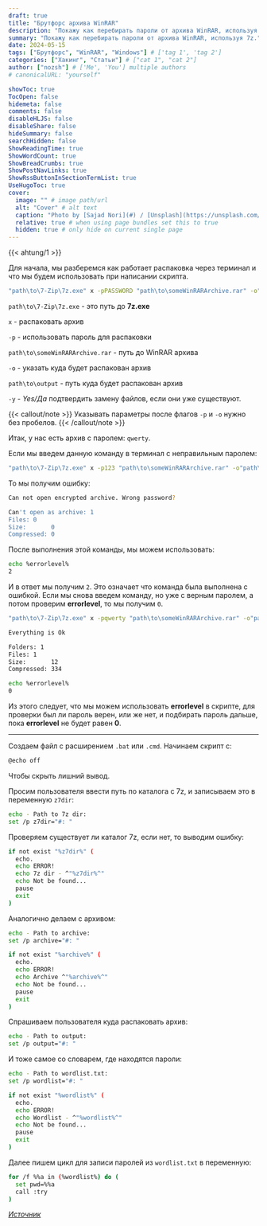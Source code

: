 ```yaml
---
draft: true
title: "Брутфорс архива WinRAR"
description: "Покажу как перебирать пароли от архива WinRAR, используя 7z."
summary: "Покажу как перебирать пароли от архива WinRAR, используя 7z."
date: 2024-05-15
tags: ["Брутфорс", "WinRAR", "Windows"] # ['tag 1', 'tag 2']
categories: ["Хакинг", "Статьи"] # ["cat 1", "cat 2"]
author: ["nozsh"] # ['Me', 'You'] multiple authors
# canonicalURL: "yourself"

showToc: true
TocOpen: false
hidemeta: false
comments: false
disableHLJS: false
disableShare: false
hideSummary: false
searchHidden: false
ShowReadingTime: true
ShowWordCount: true
ShowBreadCrumbs: true
ShowPostNavLinks: true
ShowRssButtonInSectionTermList: true
UseHugoToc: true
cover:
  image: "" # image path/url
  alt: "Cover" # alt text
  caption: "Photo by [Sajad Nori](#) / [Unsplash](https://unsplash.com/?nt)" # display caption under cover
  relative: true # when using page bundles set this to true
  hidden: true # only hide on current single page
---
```


{{< ahtung/1 >}}

Для начала, мы разберемся как работает распаковка через терминал и что мы будем использовать при написании скрипта.

```bash
"path\to\7-Zip\7z.exe" x -pPASSWORD "path\to\someWinRARArchive.rar" -o"path\to\output" -y
```

`path\to\7-Zip\7z.exe` - это путь до **7z.exe**

`x` - распаковать архив

`-p` - использовать пароль для распаковки

`path\to\someWinRARArchive.rar` - путь до WinRAR архива

`-o` - указать куда будет распакован архив

`path\to\output` - путь куда будет распакован архив

`-y` - _Yes/Да_ подтвердить замену файлов, если они уже существуют.

{{< callout/note >}}
Указывать параметры после флагов `-p` и `-o` нужно без пробелов.
{{< /callout/note >}}

Итак, у нас есть архив с паролем: `qwerty`.

Если мы введем данную команду в терминал с неправильным паролем:

```bash
"path\to\7-Zip\7z.exe" x -p123 "path\to\someWinRARArchive.rar" -o"path\to\output" -y
```

То мы получим ошибку:

```bash
Can not open encrypted archive. Wrong password?

Can't open as archive: 1
Files: 0
Size:       0
Compressed: 0
```

После выполнения этой команды, мы можем использовать:

```bash
echo %errorlevel%
2
```

И в ответ мы получим `2`. Это означает что команда была выполнена с ошибкой. Если мы снова введем команду, но уже с верным паролем, а потом проверим **errorlevel**, то мы получим `0`.

```bash
"path\to\7-Zip\7z.exe" x -pqwerty "path\to\someWinRARArchive.rar" -o"path\to\output" -y

Everything is Ok

Folders: 1
Files: 1
Size:       12
Compressed: 334

echo %errorlevel%
0
```

Из этого следует, что мы можем использовать **errorlevel** в скрипте, для проверки был ли пароль верен, или же нет, и подбирать пароль дальше, пока **errorlevel** не будет равен **0**.

---

Создаем файл с расширением `.bat` или `.cmd`. Начинаем скрипт с:

```bash
@echo off
```

Чтобы скрыть лишний вывод.

Просим пользователя ввести путь по каталога с 7z, и записываем это в переменную `z7dir`:

```bash
echo - Path to 7z dir:
set /p z7dir="#: "
```

Проверяем существует ли каталог 7z, если нет, то выводим ошибку:

```bash
if not exist "%z7dir%" (
  echo.
  echo ERROR!
  echo 7z dir - ^"%z7dir%^"
  echo Not be found...
  pause
  exit
)
```

Аналогично делаем с архивом:

```bash
echo - Path to archive:
set /p archive="#: "

if not exist "%archive%" (
  echo.
  echo ERROR!
  echo Archive ^"%archive%^"
  echo Not be found...
  pause
  exit
)
```

Спрашиваем пользователя куда распаковать архив:

```bash
echo - Path to output:
set /p output="#: "
```

И тоже самое со словарем, где находятся пароли:

```bash
echo - Path to wordlist.txt:
set /p wordlist="#: "

if not exist "%wordlist%" (
  echo.
  echo ERROR!
  echo Wordlist - ^"%wordlist%^"
  echo Not be found...
  pause
  exit
)
```

Далее пишем цикл для записи паролей из `wordlist.txt` в переменную:

```bash
for /f %%a in (%wordlist%) do (
  set pwd=%%a
  call :try
)
```

[_Источник_](https://youtu.be/Il2CF15F6cg?si=c4wMnPuCVvC3GGeP?nt)
